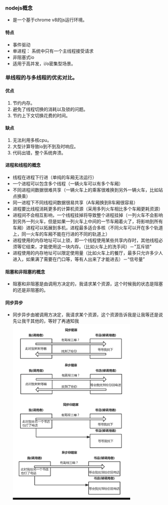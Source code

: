 ### nodejs概念
* 是一个基于chrome v8的js运行环境。
#### 特点
* 事件驱动
* 单进程： 系统中只有一个主线程接受请求
* 非阻塞式io
* 适用于高并发，i/o密集型场景。
### 单线程的与多线程的优劣对比。
#### 优点
1. 节约内存。
2. 避免了线程切换的消耗以及锁的问题。
3. 节约上下文切换花费的时间。
#### 缺点
1. 无法利用多核cpu。
2. 大型计算导致io到不到及时响应。
3. 代码出错，整个系统奔溃。
#### 进程和线程的概念
* 线程在进程下行进（单纯的车厢无法运行）
* 一个进程可以包含多个线程（一辆火车可以有多个车厢）
* 不同进程间数据很难共享（一辆火车上的乘客很难换到另外一辆火车，比如站点换乘）
* 同一进程下不同线程间数据很易共享（A车厢换到B车厢很容易）
* 进程要比线程消耗更多的计算机资源（采用多列火车相比多个车厢更耗资源）
* 进程间不会相互影响，一个线程挂掉将导致整个进程挂掉（一列火车不会影响到另外一列火车，但是如果一列火车上中间的一节车厢着火了，将影响到所有车厢）进程可以拓展到多机，进程最多适合多核（不同火车可以开在多个轨道上，同一火车的车厢不能在行进的不同的轨道上）
* 进程使用的内存地址可以上锁，即一个线程使用某些共享内存时，其他线程必须等它结束，才能使用这一块内存。（比如火车上的洗手间）－"互斥锁"
* 进程使用的内存地址可以限定使用量（比如火车上的餐厅，最多只允许多少人进入，如果满了需要在门口等，等有人出来了才能进去）－“信号量”
#### 阻塞和非阻塞的概念
* 阻塞和非阻塞是由调用方决定的，我请求某个资源，这个时候我的状态是阻塞的还是非阻塞的。
#### 同步异步
* 同步异步由被调用方决定，我请求某个资源，这个资源告诉我是让我等还是说先让我干其他的，等好了再通知我
![An image](./sync.png)